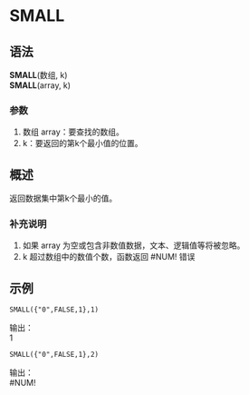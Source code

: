 # SMALL

## 语法

**SMALL**(数组, k)  
**SMALL**(array, k)

### 参数

1. 数组 array：要查找的数组。
2. k：要返回的第k个最小值的位置。

## 概述

返回数据集中第k个最小的值。

### 补充说明

1. 如果 array 为空或包含非数值数据，文本、逻辑值等将被忽略。
2. k 超过数组中的数值个数，函数返回 #NUM! 错误

## 示例

```excel
SMALL({"0",FALSE,1},1)
```
输出：  
1
```excel
SMALL({"0",FALSE,1},2)
```
输出：  
#NUM!
